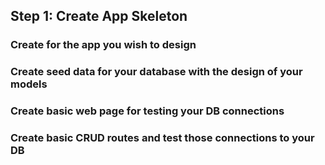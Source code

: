 ## Step 1: Create App Skeleton
### Create for the app you wish to design
### Create seed data for your database with the design of your models
### Create basic web page for testing your DB connections
### Create basic CRUD routes and test those connections to your DB
